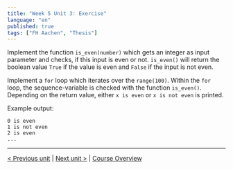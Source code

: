 ```yaml
---
title: "Week 5 Unit 3: Exercise"
language: "en"
published: true
tags: ["FH Aachen", "Thesis"]
---
```


Implement the function ```is_even(number)``` which gets an integer as input parameter and checks, if this input is even or not. ```is_even()``` will return the boolean value ```True``` if the value is even and ```False``` if the input is not even.

Implement a ```for``` loop which iterates over the ```range(100)```. Within the ```for``` loop, the sequence-variable is checked with the function ```is_even()```. Depending on the return value, either ```x is even``` or ```x is not even``` is printed.

Example output:

```Py
0 is even
1 is not even
2 is even
...
```

---

[< Previous unit](/teaching/python-mooc/week5_unit3_selftest) | [Next unit >](/teaching/python-mooc/week5_unit4_visibility_of_vars) |
[Course Overview](/teaching/python-mooc)